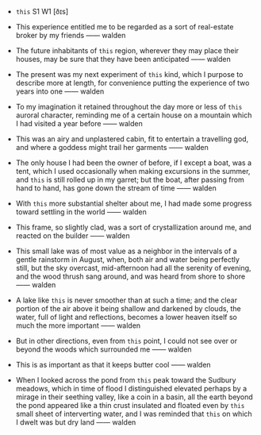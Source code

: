 - `this` S1 W1 [ðɪs]



-  This experience entitled me to be regarded as a sort of real-estate broker by my friends —— walden

-  The future inhabitants of `this` region, wherever they may place their houses, may be sure that they have been anticipated —— walden

- The present was my next experiment of `this` kind, which I purpose to describe more at length, for convenience putting the experience of two years into one —— walden

-  To my imagination it retained throughout the day more or less of `this` auroral character, reminding me of a certain house on a mountain which I had visited a year before —— walden

-  This was an airy and unplastered cabin, fit to entertain a travelling god, and where a goddess might trail her garments —— walden

- The only house I had been the owner of before, if I except a boat, was a tent, which I used occasionally when making excursions in the summer, and `this` is still rolled up in my garret; but the boat, after passing from hand to hand, has gone down the stream of time —— walden

-  With `this` more substantial shelter about me, I had made some progress toward settling in the world —— walden

-  This frame, so slightly clad, was a sort of crystallization around me, and reacted on the builder —— walden

- This small lake was of most value as a neighbor in the intervals of a gentle rainstorm in August, when, both air and water being perfectly still, but the sky overcast, mid-afternoon had all the serenity of evening, and the wood thrush sang around, and was heard from shore to shore —— walden

-  A lake like `this` is never smoother than at such a time; and the clear portion of the air above it being shallow and darkened by clouds, the water, full of light and reflections, becomes a lower heaven itself so much the more important —— walden

-  But in other directions, even from `this` point, I could not see over or beyond the woods which surrounded me —— walden

-  This is as important as that it keeps butter cool —— walden

-  When I looked across the pond from `this` peak toward the Sudbury meadows, which in time of flood I distinguished elevated perhaps by a mirage in their seething valley, like a coin in a basin, all the earth beyond the pond appeared like a thin crust insulated and floated even by `this` small sheet of interverting water, and I was reminded that `this` on which I dwelt was but dry land —— walden